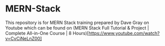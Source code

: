 # MERN-Stack
This repository is for MERN Stack training prepared by Dave Gray on Youtube which can be found on (MERN Stack Full Tutorial & Project | Complete All-in-One Course | 8 Hours)[https://www.youtube.com/watch?v=CvCiNeLnZ00]
